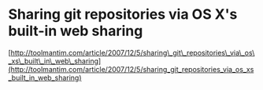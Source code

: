 <!--
id: 21686268
link: http://tumblr.atmos.org/post/21686268/sharing-git-repositories-via-os-xs-built-in-web
slug: sharing-git-repositories-via-os-xs-built-in-web
date: Sat Dec 15 2007 16:18:45 GMT-0800 (PST)
publish: 2007-12-015
tags: 
title: Sharing git repositories via OS X's built-in web sharing
-->


Sharing git repositories via OS X's built-in web sharing
========================================================

[http://toolmantim.com/article/2007/12/5/sharing\_git\_repositories\_via\_os\_xs\_built\_in\_web\_sharing](http://toolmantim.com/article/2007/12/5/sharing_git_repositories_via_os_xs_built_in_web_sharing)

